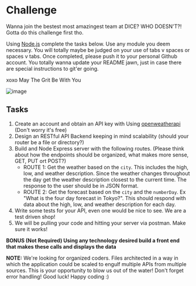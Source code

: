 # Challenge

Wanna join the bestest most amazingest team at DICE? WHO DOESN'T?! Gotta do this challenge first tho.

Using [Node.js](https://nodejs.org) complete the tasks below. Use any module you deem necessary. You will totally maybe 
be judged on your use of tabs v spaces or spaces v tabs. Once completed, please push it to your personal Github account. 
You totally wanna update your README jawn, just in case there are special instructions to git'er going.

xoxo May The Grit Be With You

![image](https://thumbs.gfycat.com/RewardingBlushingBuck-size_restricted.gif)

## Tasks

1. Create an account and obtain an API key with Using [openweatherapi](https://openweathermap.org/api) (Don't worry it's free)
2. Design an RESTful API Backend keeping in mind scalability (should your router be a file or directory?)
3. Build and Node Express server with the following routes. (Please think about how the endpoints should be organized, what makes more sense, GET, PUT ort POST?)
	* ROUTE 1: Get the weather based on the `city`. This includes the high, low, and weather description. Since the
	weather changes throughout the day get the weather description closest to the current time. The response to the user should be in JSON format.
	* ROUTE 2: Get the forecast based on the `city` and the `numberDay`. Ex "What is the four day forecast in Tokyo?". This should respond with data
	about the high, low, and weather description for each day.
4. Write some tests for your API, even one would be nice to see. We are a test driven shop!
5. We will be pulling your code and hitting your server via postman. Make sure it works!

**BONUS (Not Required) Using any technology desired build a front end that makes these calls and displays the data**

**NOTE:**
We're looking for organized coders. Files architected in a way in which the application could be scaled to engulf multiple APIs from multiple sources. 
This is your opportunity to blow us out of the water! Don't forget error handling! Good luck! Happy coding :)